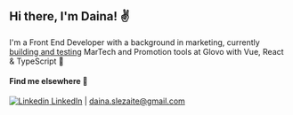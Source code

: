 ## Hi there, I'm Daina! ✌️

I'm a Front End Developer with a background in marketing, currently [building and testing](https://github.com/dainaslezaite) MarTech and Promotion tools at Glovo with Vue, React & TypeScript 🌱

#### Find me elsewhere 🧭
[![Linkedin](https://i.stack.imgur.com/gVE0j.png) LinkedIn](https://www.linkedin.com/in/daina-slezaite/) | daina.slezaite@gmail.com
